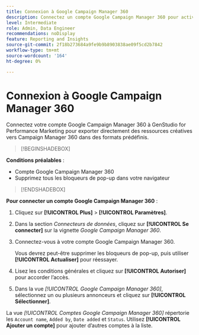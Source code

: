 ```yaml
---
title: Connexion à Google Campaign Manager 360
description: Connectez un compte Google Campaign Manager 360 pour activer et surveiller vos publicités et médias avec Adobe GenStudio for Performance Marketing.
level: Intermediate
role: Admin, Data Engineer
recommendations: noDisplay
feature: Reporting and Insights
source-git-commit: 2f18b273684a9fe9b9b8903838ae09f5cd2b7842
workflow-type: tm+mt
source-wordcount: '164'
ht-degree: 0%

---
```


# Connexion à Google Campaign Manager 360

Connectez votre compte Google Campaign Manager 360 à GenStudio for Performance Marketing pour exporter directement des ressources créatives vers Campaign Manager 360 dans des formats prédéfinis.

>[!BEGINSHADEBOX]

**Conditions préalables** :

- Compte Google Campaign Manager 360
- Supprimez tous les bloqueurs de pop-up dans votre navigateur

>[!ENDSHADEBOX]

**Pour connecter un compte Google Campaign Manager 360** :

1. Cliquez sur **[!UICONTROL Plus]** > **[!UICONTROL Paramètres]**.

1. Dans la section _Connecteurs de données_, cliquez sur **[!UICONTROL Se connecter]** sur la vignette _Google Campaign Manager 360_.

1. Connectez-vous à votre compte Google Campaign Manager 360.

   Vous devrez peut-être supprimer les bloqueurs de pop-up, puis utiliser **[!UICONTROL Actualiser]** pour réessayer.

1. Lisez les conditions générales et cliquez sur **[!UICONTROL Autoriser]** pour accorder l’accès.

1. Dans la vue _[!UICONTROL Google Campaign Manager 360]_, sélectionnez un ou plusieurs annonceurs et cliquez sur **[!UICONTROL Sélectionner]**.

La vue _[!UICONTROL Comptes Google Campaign Manager 360]_ répertorie les `Account name`, `Added by`, `Date added` et `Status`. Utilisez **[!UICONTROL Ajouter un compte]** pour ajouter d’autres comptes à la liste.
